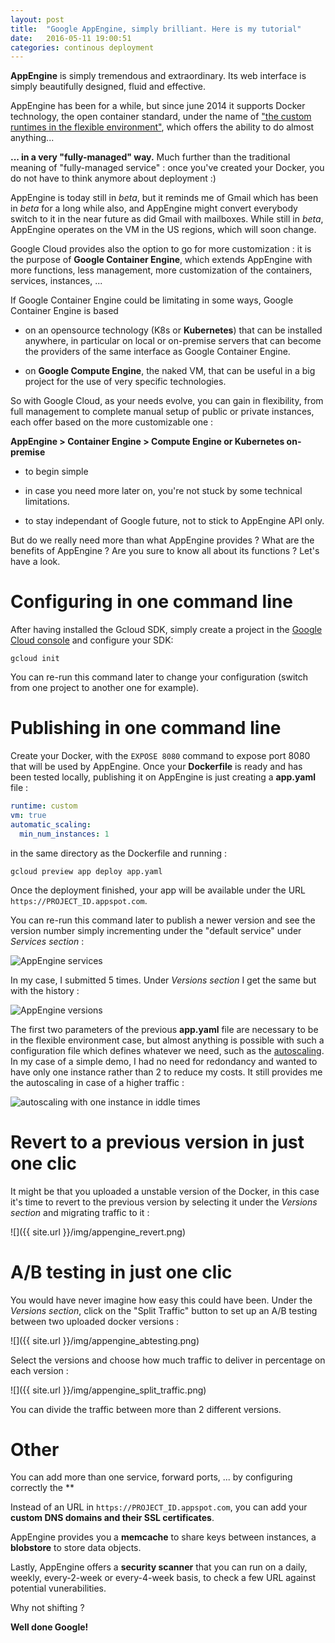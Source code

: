 ```yaml
---
layout: post
title:  "Google AppEngine, simply brilliant. Here is my tutorial"
date:   2016-05-11 19:00:51
categories: continous deployment
---
```


**AppEngine** is simply tremendous and extraordinary. Its web interface is simply beautifully designed, fluid and effective.

AppEngine has been for a while, but since june 2014 it supports Docker technology, the open container standard, under the name of ["the custom runtimes in the flexible environment"](https://cloud.google.com/appengine/docs/flexible/custom-runtimes/), which offers the ability to do almost anything...

**... in a very "fully-managed" way.** Much further than the traditional meaning of "fully-managed service" : once you've created your Docker, you do not have to think anymore about deployment :)

AppEngine is today still in *beta*, but it reminds me of Gmail which has been in *beta* for a long while also, and AppEngine might convert everybody switch to it in the near future as did Gmail with mailboxes. While still in *beta*, AppEngine operates on the VM in the US regions, which will soon change.

Google Cloud provides also the option to go for more customization : it is the purpose of **Google Container Engine**, which extends AppEngine with more functions, less management, more customization of the containers, services, instances, ...

If Google Container Engine could be limitating in some ways, Google Container Engine is based

- on an opensource technology (K8s or **Kubernetes**) that can be installed anywhere, in particular on local or on-premise servers that can become the providers of the same interface as Google Container Engine.

- on **Google Compute Engine**, the naked VM, that can be useful in a big project for the use of very specific technologies.

So with Google Cloud, as your needs evolve, you can gain in flexibility, from full management to complete manual setup of public or private instances, each offer based on the more customizable one :

  **AppEngine > Container Engine > Compute Engine or Kubernetes on-premise**

- to begin simple

- in case you need more later on, you're not stuck by some technical limitations.

- to stay independant of Google future, not to stick to AppEngine API only.

But do we really need more than what AppEngine provides ? What are the benefits of AppEngine ? Are you sure to know all about its functions ? Let's have a look.


# Configuring in one command line

After having installed the Gcloud SDK, simply create a project in the [Google Cloud console](https://console.cloud.google.com) and configure your SDK:

    gcloud init

You can re-run this command later to change your configuration (switch from one project to another one for example).

# Publishing in one command line

Create your Docker, with the `EXPOSE 8080` command to expose port 8080 that will be used by AppEngine. Once your **Dockerfile** is ready and has been tested locally, publishing it on AppEngine is just creating a **app.yaml** file :

```yaml
runtime: custom
vm: true
automatic_scaling:
  min_num_instances: 1
```

in the same directory as the Dockerfile and running :

    gcloud preview app deploy app.yaml

Once the deployment finished, your app will be available under the URL `https://PROJECT_ID.appspot.com`.

You can re-run this command later to publish a newer version and see the version number simply incrementing under the "default service" under *Services section* :

![AppEngine services]({{site.url}}/img/appengine_versions.png)

In my case, I submitted 5 times. Under *Versions section* I get the same but with the history :

![AppEngine versions]({{site.url}}/img/appengine_versions.png)


The first two parameters of the previous **app.yaml** file are necessary to be in the flexible environment case, but almost anything is possible with such a configuration file which defines whatever we need, such as the [autoscaling](https://cloud.google.com/appengine/docs/python/config/appref#scaling_elements). In my case of a simple demo, I had no need for redondancy and wanted to have only one instance rather than 2 to reduce my costs. It still provides me the autoscaling in case of a higher traffic :

![autoscaling with one instance in iddle times]({{site.url}}/img/appengine_instances.png)

# Revert to a previous version in just one clic

It might be that you uploaded a unstable version of the Docker, in this case it's time to revert to the previous version by selecting it under the *Versions section* and migrating traffic to it :

![]({{ site.url }}/img/appengine_revert.png)

# A/B testing in just one clic

You would have never imagine how easy this could have been. Under the *Versions section*, click on the "Split Traffic" button to set up an A/B testing between two uploaded docker versions :

![]({{ site.url }}/img/appengine_abtesting.png)

Select the versions and choose how much traffic to deliver in percentage on each version :

![]({{ site.url }}/img/appengine_split_traffic.png)

You can divide the traffic between more than 2 different versions.

# Other

You can add more than one service, forward ports, ... by configuring correctly the **

Instead of an URL in `https://PROJECT_ID.appspot.com`, you can add your **custom DNS domains and their SSL certificates**.

AppEngine provides you a **memcache** to share keys between instances, a **blobstore** to store data objects.

Lastly, AppEngine offers a **security scanner** that you can run on a daily, weekly, every-2-week or every-4-week basis, to check a few URL against potential vunerabilities.

Why not shifting ?


**Well done Google!**
